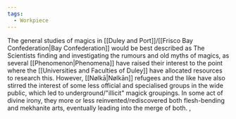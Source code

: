 ```yaml
---
tags:
  - Workpiece
---
```

The general studies of magics in [[Duley and Port]]/[[Frisco Bay Confederation|Bay Confederation]] would be best described as The Scientists finding and investigating the rumours and old myths of magics, as several [[Phenomenon|Phenomena]] have raised their interest to the point where the [[Universities and Faculties of Duley]] have allocated resources to research this.
However, [[Nølkā|Nølkān]] refugees and the like have also stirred the interest of some less official and specialised groups in the wide public, which led to underground/"illicit" magick groupings. In some act of divine irony, they more or less reinvented/rediscovered both flesh-bending and mekhanite arts, eventually leading into the merge of both. 
,